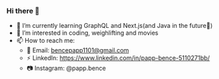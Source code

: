 ### Hi there 👋

- 🌱 I’m currently learning GraphQL and Next.js(and Java in the future🚀)
- 👀 I’m interested in coding, weighlifting and movies
- 📫 How to reach me:
  - 📩 Email: bencepapp1101@gmail.com
  - ⚡ LinkedIn: https://www.linkedin.com/in/papp-bence-5110271bb/
  - 📷 Instagram: @papp.bence
